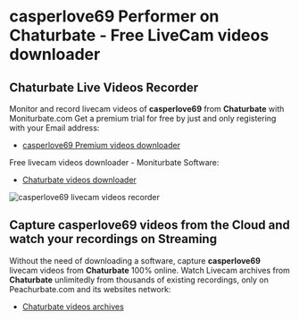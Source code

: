 # casperlove69 Performer on Chaturbate - Free LiveCam videos downloader

## Chaturbate Live Videos Recorder

Monitor and record livecam videos of **casperlove69** from **Chaturbate** with Moniturbate.com
Get a premium trial for free by just and only registering with your Email address:
* [casperlove69 Premium videos downloader](https://moniturbate.com/request-demo-licence-key.html)

Free livecam videos downloader - Moniturbate Software:
* [Chaturbate videos downloader](https://moniturbate.com/moniturbate-download-software.html)

![casperlove69 livecam videos recorder](https://peachurnet.com/templates/moniturbate-software.png)


## Capture casperlove69 videos from the Cloud and watch your recordings on Streaming

Without the need of downloading a software, capture **casperlove69** livecam videos from **Chaturbate** 100% online.
Watch Livecam archives from **Chaturbate** unlimitedly from thousands of existing recordings, only on Peachurbate.com and its websites network:
* [Chaturbate videos archives](https://peachurnet.com/)